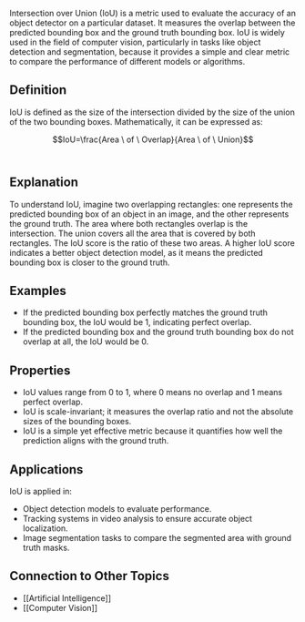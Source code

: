 Intersection over Union (IoU) is a metric used to evaluate the accuracy of an object detector on a particular dataset. It measures the overlap between the predicted bounding box and the ground truth bounding box. IoU is widely used in the field of computer vision, particularly in tasks like object detection and segmentation, because it provides a simple and clear metric to compare the performance of different models or algorithms.

## Definition

IoU is defined as the size of the intersection divided by the size of the union of the two bounding boxes. Mathematically, it can be expressed as:

$$IoU=\frac{Area \ of \ Overlap}{Area \ of \ Union}$$​

## Explanation

To understand IoU, imagine two overlapping rectangles: one represents the predicted bounding box of an object in an image, and the other represents the ground truth. The area where both rectangles overlap is the intersection. The union covers all the area that is covered by both rectangles. The IoU score is the ratio of these two areas. A higher IoU score indicates a better object detection model, as it means the predicted bounding box is closer to the ground truth.

## Examples

- If the predicted bounding box perfectly matches the ground truth bounding box, the IoU would be 1, indicating perfect overlap.
- If the predicted bounding box and the ground truth bounding box do not overlap at all, the IoU would be 0.

## Properties

- IoU values range from 0 to 1, where 0 means no overlap and 1 means perfect overlap.
- IoU is scale-invariant; it measures the overlap ratio and not the absolute sizes of the bounding boxes.
- IoU is a simple yet effective metric because it quantifies how well the prediction aligns with the ground truth.

## Applications

IoU is applied in:

- Object detection models to evaluate performance.
- Tracking systems in video analysis to ensure accurate object localization.
- Image segmentation tasks to compare the segmented area with ground truth masks.

## Connection to Other Topics

* [[Artificial Intelligence]]
* [[Computer Vision]]
